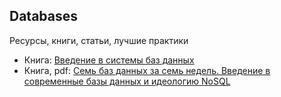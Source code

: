 ## Databases
Ресурсы, книги, статьи, лучшие практики

* Книга: [Введение в системы баз данных](https://www.livelib.ru/book/1000107395-vvedenie-v-sistemy-baz-dannyh-k-dzh-dejt)
* Книга, pdf: [Семь баз данных за семь недель. Введение в современные базы данных и идеологию NoSQL](https://www.litres.ru/dzhim-r-uilson/sem-baz-dannyh-za-sem-nedel-vvedenie-v-sovremennye-bazy-dannyh-i-ideologiu-nosql-6090319/)